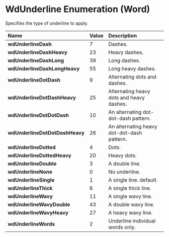 
# WdUnderline Enumeration (Word)

Specifies the type of underline to apply.



|**Name**|**Value**|**Description**|
|:-----|:-----|:-----|
|**wdUnderlineDash**|7|Dashes.|
|**wdUnderlineDashHeavy**|23|Heavy dashes.|
|**wdUnderlineDashLong**|39|Long dashes.|
|**wdUnderlineDashLongHeavy**|55|Long heavy dashes.|
|**wdUnderlineDotDash**|9|Alternating dots and dashes.|
|**wdUnderlineDotDashHeavy**|25|Alternating heavy dots and heavy dashes.|
|**wdUnderlineDotDotDash**|10|An alternating dot-dot-dash pattern.|
|**wdUnderlineDotDotDashHeavy**|26|An alternating heavy dot-dot-dash pattern.|
|**wdUnderlineDotted**|4|Dots.|
|**wdUnderlineDottedHeavy**|20|Heavy dots.|
|**wdUnderlineDouble**|3|A double line.|
|**wdUnderlineNone**|0|No underline.|
|**wdUnderlineSingle**|1|A single line. default.|
|**wdUnderlineThick**|6|A single thick line.|
|**wdUnderlineWavy**|11|A single wavy line.|
|**wdUnderlineWavyDouble**|43|A double wavy line.|
|**wdUnderlineWavyHeavy**|27|A heavy wavy line.|
|**wdUnderlineWords**|2|Underline individual words only.|
